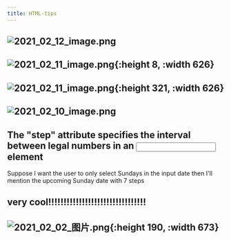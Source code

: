 ```yaml
---
title: HTML-tips
---
```


## ![2021_02_12_image.png](https://cdn.logseq.com/%2F7aa8ab99-753a-4230-847b-43a1c3a3ef47cdaf0c03-0916-4913-a09d-52b8b105fe912021_02_12_image.png?Expires=4766662921&Signature=jMT~GaCRqY-z52DkjqjclfJdoPEXoSwCKpwXf7BjyxTD6RFpB8GSXIxV~ypE3dnV844j4zhYdKcV0nNkzUn5Puax0Em0DNN2bMCDEwBLd8tAVJSnE9I9wP9dqqJq63t6Gg~5wweV~IdYu71Sgj9~YjlEjwhbWKB8oC1E6FJXkKtOI1HLjIS5kO4a0jgHKRyhJKhJlURHPk3dcHNJ6i41WfaAouJ1HrIUudQJkHG3IDxcR-fhxyCXg3vszjiBuKu23~Q6qaMueDqNvqSlf2CY0TzMUcv4OJ2O3tZ9r5Wi2txQO3QoyWjkFfiF5P12Za~ze2IZc7737OG9nh0X2GGNBQ__&Key-Pair-Id=APKAJE5CCD6X7MP6PTEA)
##
## ![2021_02_11_image.png](https://cdn.logseq.com/%2F7aa8ab99-753a-4230-847b-43a1c3a3ef47d8923346-0ea8-4d5b-a544-d6b70230bed92021_02_11_image.png?Expires=4766611992&Signature=P6aqtsgbADJNNhnDgV03l6k0j69-1wfmWwTiO2bnkx0GjDuM9M~wt~WNRAtLc2jPXgcEoqxdUZGtaIXDmEJy2F7hc~3jNyqzOxXKkgmUTstkRph7g-uRywgGgt9LM4KG6FFLBgItcuczMqeKpcn9o~RWrOUM2IBO3Q0JwAHosd1fP6JAW7o6OfUOTL6I2VAIrvYQak5d8RldGkRCynn8m5Kl6oZbFOGno6vzbD8hdnyN9gklEjiEy5pwyu8zSSQi1aZom4BDFNnM9KZy7XcJRt18guB~wwFcDysPT612w~UB8cKp91GP660BzUQvRg-0aqekUZnJg2cAfflzcf3zqA__&Key-Pair-Id=APKAJE5CCD6X7MP6PTEA){:height 8, :width 626}
##
##
##
## ![2021_02_11_image.png](https://cdn.logseq.com/%2F7aa8ab99-753a-4230-847b-43a1c3a3ef47a46c76d7-216b-454a-bdf1-135ef5cfc5282021_02_11_image.png?Expires=4766607869&Signature=oJ8YJrjLqCKib2ySEak9pI4YA4GVRFV~rFTBEzAOMDJy7vO6m9~-1BLbPNXUziAf3o-~gPLar7I~OH8h6QWraDecSlMukI6Vhn3bQF1nNNK0ep7ljze9FuMCWh6j8ufYAnbCBjcga5HTQBSCke1Cbkar5IHigQ-7BTLN77I3fIMJF06yCyjBI-hN6xX7LQPijRoedBHh5uLWFZdMH-5p2dIVmyfr7kA5Zj7zRBoBF60OHyMSuANvmXdJSEe1WZNUde-hCV3zm9TWDrh~k~B5zF8SoW~4l2PEuYOO0xNKvt3ObWyi8gFNxzqRvaQRBK5Gdiya4-k7nnbLqp6gu4F4Pg__&Key-Pair-Id=APKAJE5CCD6X7MP6PTEA){:height 321, :width 626}
## ![2021_02_10_image.png](https://cdn.logseq.com/%2F7aa8ab99-753a-4230-847b-43a1c3a3ef4749dc6a2e-2e6d-4aa3-97d6-34fd680bc1e12021_02_10_image.png?Expires=4766565542&Signature=TbUCFYOmLaGtyYO01U3toBOtqyuQXVJrpDOiwTQAftWLA~dwjLdEVItwM62sbV1optzIF4qlzkfkjJbcCmfsRe8eKqqgYEQOWfihsPiAqexweNRYoGHQ~Cz7UB31rjV28UZqi2tA6ltgIpcZXj6dTWsdnsHP6zNZJ3KJ~11uG2LfvgBphIqzvEO9KF9E-khwIRbTJWx6uuf2S9tZ17wc6QF1qAvnErazAKlFXyFgYub5uD3hByIHPH9PrCHVStBDTvJhyFSE95pO-DTkwvNRmErLgZQG-VwJwmo6Ai8zzCsmnsks8EqUj8xuvmKXUVLTLCPSW5PCW54NGzmeJX-~qQ__&Key-Pair-Id=APKAJE5CCD6X7MP6PTEA)
##
##
## The "step" attribute specifies the interval between legal numbers in an <input> element

Suppose I want the user to only select Sundays in the input date then I'll mention the upcoming Sunday date with 7 steps
## very cool!!!!!!!!!!!!!!!!!!!!!!!!!!!!!!!!
## ![2021_02_02_图片.png](https://cdn.logseq.com/%2F7aa8ab99-753a-4230-847b-43a1c3a3ef476c2bf065-20a5-4b31-a074-098e4934b6f52021_02_02_%E5%9B%BE%E7%89%87.png?Expires=4765837054&Signature=i-7eDWdn35XfsbEEDLidC1mjqYm3fjUOZUhd5fYNfW4Jdh~JTUaIDVCgbkh7qPxPolUZj1zzQNGGO0B8uL09EEbiHAQSG1Tn52SgQcmrd70cp3AzfdE8-74QTUmYBEQMZ6E1v3v35ZDQY2-zNtbnjG6YvNjXjmmZ4a8x2rVGFJTzL~bS8uGRXwoxaD-IlsRQDTMJ~LUUNCDzucSqjtKpNQqJn8NppYzi4F-5ML4ZfdDLjYz0dylVN~7RxDit74MTKUavu~G-5azKy9O3r7bfAOhVmOJGOrIlPWS6N68XlorZzSvxeL08txFrSn7gufrkILP8wwcaqivptP1rXqHdBw__&Key-Pair-Id=APKAJE5CCD6X7MP6PTEA){:height 190, :width 673}
